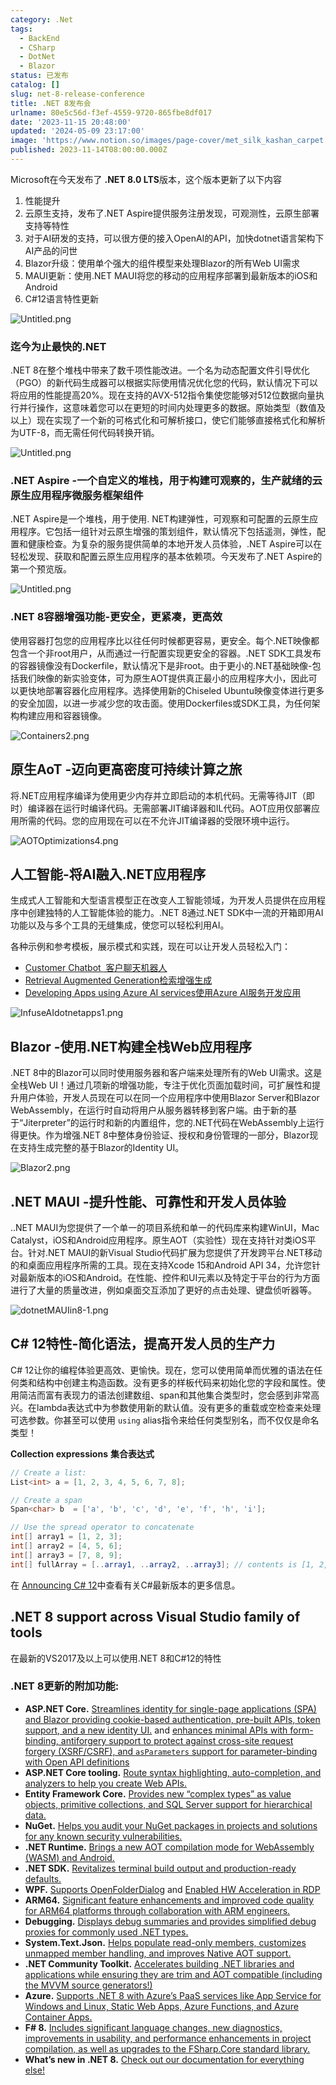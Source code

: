 ```yaml
---
category: .Net
tags:
  - BackEnd
  - CSharp
  - DotNet
  - Blazor
status: 已发布
catalog: []
slug: net-8-release-conference
title: .NET 8发布会
urlname: 80e5c56d-f3ef-4559-9720-865fbe8df017
date: '2023-11-15 20:48:00'
updated: '2024-05-09 23:17:00'
image: 'https://www.notion.so/images/page-cover/met_silk_kashan_carpet.jpg'
published: 2023-11-14T08:00:00.000Z
---
```


Microsoft在今天发布了 **.NET 8.0 LTS**版本，这个版本更新了以下内容

1. 性能提升
2. 云原生支持，发布了.NET Aspire提供服务注册发现，可观测性，云原生部署支持等特性
3. 对于AI研发的支持，可以很方便的接入OpenAI的API，加快dotnet语言架构下AI产品的问世
4. Blazor升级：使用单个强大的组件模型来处理Blazor的所有Web UI需求
5. MAUI更新：使用.NET MAUI将您的移动的应用程序部署到最新版本的iOS和Android
6. C#12语言特性更新

![Untitled.png](https://prod-files-secure.s3.us-west-2.amazonaws.com/5d24fe63-e567-4804-86f9-9fdc62e13082/10cda029-65af-4ea7-b30e-605b2d9e6c57/Untitled.png?X-Amz-Algorithm=AWS4-HMAC-SHA256&X-Amz-Content-Sha256=UNSIGNED-PAYLOAD&X-Amz-Credential=ASIAZI2LB466REX3P76Z%2F20250222%2Fus-west-2%2Fs3%2Faws4_request&X-Amz-Date=20250222T053529Z&X-Amz-Expires=3600&X-Amz-Security-Token=IQoJb3JpZ2luX2VjEL3%2F%2F%2F%2F%2F%2F%2F%2F%2F%2FwEaCXVzLXdlc3QtMiJGMEQCICR2EkvD9viEO0tOs8SImPKPnGgLXt%2BKEL6E42JBPkGBAiAbtg82V47t3%2FdQGQF80MvxvJ2Fx0zNsNOqugEmkE0MaSqIBAjm%2F%2F%2F%2F%2F%2F%2F%2F%2F%2F8BEAAaDDYzNzQyMzE4MzgwNSIMg84M2FK6dEFpqKmwKtwDG6YIKcxQfkKs%2FEDBrLeUKhDLCh%2BvVWXuZv0J2HDif0eDos1S80imp95MAmvk0Ib3WGE9YeDKn4GAsovLAri1Sf%2BRfLjRi3R2stGol3NGff2Uphnci9AyZJ15lFfHm04WJeXo7GhQC10bPdnQNa8qwFzG%2Fa0UfIKXqwJ7KWn8Gt9kDHDyAOIzaBSxpf%2Bj%2Bdf2dT54g4QWGZj1SMLYFT0qBScaMjXkdIZFDhWgVw5XEwFRPoAy1%2F2jli7BMWYw0JVjc%2BdPgyCDNAFielaoDc3atHkzQX9rLkpI1VefnLBOF074s9zN9iLihFID9tDCNDbD2jfN55e1d5PfjtLAFnBOt%2FmVhyZA43zdXHatjODhfvyA0DBcLj65xvNyUuMrwx4R9%2FQXvsUgCB7yNPt3cFF8%2F%2BdIRVwfYgZs8Do4lqaNw%2F%2BPS%2FStkb0Qos5o42MOs%2FrwJ6ph9sQOguZoy8wpPtUVym8MUhhMnnaCiuMt%2BKjkamnKITCrnXVWFKffaTxDh6jZibe5QVc9WX1u58j2TJ0nfaj8ZkNXadk8UHNQUIjVS2HntFyiYMj2LcbEMzabNkAvegC8fSEfqZD8Gz08je0Fvfl8nJO2Hrm9EX%2FDcZENuGZ0vEUC2V1qIYgD2j0w9ajlvQY6pgHMt%2BiDgjks3%2BWISbctrZiDH%2FJ3RELeZ804aFL1vYODtJxg2stRjuTsqxtbqwwG6s95vm5GSiML5c%2BdnQqgNsZfpYmwoZFk4lAUyZBewj80gy3E6t64mKrh%2BEQ8L6xkgVE9qM0uMNI%2F%2BjYgphI7pfYnsLM8ijkBbIB007M0XQBd%2B9UDzeoCBtRpFyOPk6CFioFNxZ6wBLYS5lsgdiEu3PFp8FFZrCYT&X-Amz-Signature=b7191455b5a129320cface5d54351df9966ccee0e69adbf03cf8649cdbad873b&X-Amz-SignedHeaders=host&x-id=GetObject)


### **迄今为止最快的.NET**


.NET 8在整个堆栈中带来了数千项性能改进。一个名为动态配置文件引导优化（PGO）的新代码生成器可以根据实际使用情况优化您的代码，默认情况下可以将应用的性能提高20%。现在支持的AVX-512指令集使您能够对512位数据向量执行并行操作，这意味着您可以在更短的时间内处理更多的数据。原始类型（数值及以上）现在实现了一个新的可格式化和可解析接口，使它们能够直接格式化和解析为UTF-8，而无需任何代码转换开销。


![Untitled.png](https://prod-files-secure.s3.us-west-2.amazonaws.com/5d24fe63-e567-4804-86f9-9fdc62e13082/edcbf140-d619-4389-a4a6-f97c113ab9f2/Untitled.png?X-Amz-Algorithm=AWS4-HMAC-SHA256&X-Amz-Content-Sha256=UNSIGNED-PAYLOAD&X-Amz-Credential=ASIAZI2LB466REX3P76Z%2F20250222%2Fus-west-2%2Fs3%2Faws4_request&X-Amz-Date=20250222T053529Z&X-Amz-Expires=3600&X-Amz-Security-Token=IQoJb3JpZ2luX2VjEL3%2F%2F%2F%2F%2F%2F%2F%2F%2F%2FwEaCXVzLXdlc3QtMiJGMEQCICR2EkvD9viEO0tOs8SImPKPnGgLXt%2BKEL6E42JBPkGBAiAbtg82V47t3%2FdQGQF80MvxvJ2Fx0zNsNOqugEmkE0MaSqIBAjm%2F%2F%2F%2F%2F%2F%2F%2F%2F%2F8BEAAaDDYzNzQyMzE4MzgwNSIMg84M2FK6dEFpqKmwKtwDG6YIKcxQfkKs%2FEDBrLeUKhDLCh%2BvVWXuZv0J2HDif0eDos1S80imp95MAmvk0Ib3WGE9YeDKn4GAsovLAri1Sf%2BRfLjRi3R2stGol3NGff2Uphnci9AyZJ15lFfHm04WJeXo7GhQC10bPdnQNa8qwFzG%2Fa0UfIKXqwJ7KWn8Gt9kDHDyAOIzaBSxpf%2Bj%2Bdf2dT54g4QWGZj1SMLYFT0qBScaMjXkdIZFDhWgVw5XEwFRPoAy1%2F2jli7BMWYw0JVjc%2BdPgyCDNAFielaoDc3atHkzQX9rLkpI1VefnLBOF074s9zN9iLihFID9tDCNDbD2jfN55e1d5PfjtLAFnBOt%2FmVhyZA43zdXHatjODhfvyA0DBcLj65xvNyUuMrwx4R9%2FQXvsUgCB7yNPt3cFF8%2F%2BdIRVwfYgZs8Do4lqaNw%2F%2BPS%2FStkb0Qos5o42MOs%2FrwJ6ph9sQOguZoy8wpPtUVym8MUhhMnnaCiuMt%2BKjkamnKITCrnXVWFKffaTxDh6jZibe5QVc9WX1u58j2TJ0nfaj8ZkNXadk8UHNQUIjVS2HntFyiYMj2LcbEMzabNkAvegC8fSEfqZD8Gz08je0Fvfl8nJO2Hrm9EX%2FDcZENuGZ0vEUC2V1qIYgD2j0w9ajlvQY6pgHMt%2BiDgjks3%2BWISbctrZiDH%2FJ3RELeZ804aFL1vYODtJxg2stRjuTsqxtbqwwG6s95vm5GSiML5c%2BdnQqgNsZfpYmwoZFk4lAUyZBewj80gy3E6t64mKrh%2BEQ8L6xkgVE9qM0uMNI%2F%2BjYgphI7pfYnsLM8ijkBbIB007M0XQBd%2B9UDzeoCBtRpFyOPk6CFioFNxZ6wBLYS5lsgdiEu3PFp8FFZrCYT&X-Amz-Signature=47c154bf249e77dea02c7735f03213fb07168d45de3d50af395c88848d3b13ec&X-Amz-SignedHeaders=host&x-id=GetObject)


### **.NET Aspire -一个自定义的堆栈，用于构建可观察的，生产就绪的云原生应用程序微服务框架组件**


.NET Aspire是一个堆栈，用于使用. NET构建弹性，可观察和可配置的云原生应用程序。它包括一组针对云原生增强的策划组件，默认情况下包括遥测，弹性，配置和健康检查。为复杂的服务提供简单的本地开发人员体验，.NET Aspire可以在轻松发现、获取和配置云原生应用程序的基本依赖项。今天发布了.NET Aspire的第一个预览版。


![Untitled.png](https://prod-files-secure.s3.us-west-2.amazonaws.com/5d24fe63-e567-4804-86f9-9fdc62e13082/ff6a34d3-ac25-412d-9204-a7263d00528f/Untitled.png?X-Amz-Algorithm=AWS4-HMAC-SHA256&X-Amz-Content-Sha256=UNSIGNED-PAYLOAD&X-Amz-Credential=ASIAZI2LB466REX3P76Z%2F20250222%2Fus-west-2%2Fs3%2Faws4_request&X-Amz-Date=20250222T053529Z&X-Amz-Expires=3600&X-Amz-Security-Token=IQoJb3JpZ2luX2VjEL3%2F%2F%2F%2F%2F%2F%2F%2F%2F%2FwEaCXVzLXdlc3QtMiJGMEQCICR2EkvD9viEO0tOs8SImPKPnGgLXt%2BKEL6E42JBPkGBAiAbtg82V47t3%2FdQGQF80MvxvJ2Fx0zNsNOqugEmkE0MaSqIBAjm%2F%2F%2F%2F%2F%2F%2F%2F%2F%2F8BEAAaDDYzNzQyMzE4MzgwNSIMg84M2FK6dEFpqKmwKtwDG6YIKcxQfkKs%2FEDBrLeUKhDLCh%2BvVWXuZv0J2HDif0eDos1S80imp95MAmvk0Ib3WGE9YeDKn4GAsovLAri1Sf%2BRfLjRi3R2stGol3NGff2Uphnci9AyZJ15lFfHm04WJeXo7GhQC10bPdnQNa8qwFzG%2Fa0UfIKXqwJ7KWn8Gt9kDHDyAOIzaBSxpf%2Bj%2Bdf2dT54g4QWGZj1SMLYFT0qBScaMjXkdIZFDhWgVw5XEwFRPoAy1%2F2jli7BMWYw0JVjc%2BdPgyCDNAFielaoDc3atHkzQX9rLkpI1VefnLBOF074s9zN9iLihFID9tDCNDbD2jfN55e1d5PfjtLAFnBOt%2FmVhyZA43zdXHatjODhfvyA0DBcLj65xvNyUuMrwx4R9%2FQXvsUgCB7yNPt3cFF8%2F%2BdIRVwfYgZs8Do4lqaNw%2F%2BPS%2FStkb0Qos5o42MOs%2FrwJ6ph9sQOguZoy8wpPtUVym8MUhhMnnaCiuMt%2BKjkamnKITCrnXVWFKffaTxDh6jZibe5QVc9WX1u58j2TJ0nfaj8ZkNXadk8UHNQUIjVS2HntFyiYMj2LcbEMzabNkAvegC8fSEfqZD8Gz08je0Fvfl8nJO2Hrm9EX%2FDcZENuGZ0vEUC2V1qIYgD2j0w9ajlvQY6pgHMt%2BiDgjks3%2BWISbctrZiDH%2FJ3RELeZ804aFL1vYODtJxg2stRjuTsqxtbqwwG6s95vm5GSiML5c%2BdnQqgNsZfpYmwoZFk4lAUyZBewj80gy3E6t64mKrh%2BEQ8L6xkgVE9qM0uMNI%2F%2BjYgphI7pfYnsLM8ijkBbIB007M0XQBd%2B9UDzeoCBtRpFyOPk6CFioFNxZ6wBLYS5lsgdiEu3PFp8FFZrCYT&X-Amz-Signature=8edb0cf8cdca8ed720c786d885afd80c96b598029d7a102e0648a2317e2ec69f&X-Amz-SignedHeaders=host&x-id=GetObject)


### **.NET 8容器增强功能-更安全，更紧凑，更高效**


使用容器打包您的应用程序比以往任何时候都更容易，更安全。每个.NET映像都包含一个非root用户，从而通过一行配置实现更安全的容器。.NET SDK工具发布的容器镜像没有Dockerfile，默认情况下是非root。由于更小的.NET基础映像-包括我们映像的新实验变体，可为原生AOT提供真正最小的应用程序大小，因此可以更快地部署容器化应用程序。选择使用新的Chiseled Ubuntu映像变体进行更多的安全加固，以进一步减少您的攻击面。使用Dockerfiles或SDK工具，为任何架构构建应用和容器镜像。


![Containers2.png](https://devblogs.microsoft.com/dotnet/wp-content/uploads/sites/10/2023/11/Containers2.png)


## 原生AoT -迈向更高密度可持续计算之旅


将.NET应用程序编译为使用更少内存并立即启动的本机代码。无需等待JIT（即时）编译器在运行时编译代码。无需部署JIT编译器和IL代码。AOT应用仅部署应用所需的代码。您的应用现在可以在不允许JIT编译器的受限环境中运行。


![AOTOptimizations4.png](https://devblogs.microsoft.com/dotnet/wp-content/uploads/sites/10/2023/11/AOTOptimizations4.png)


## 人工智能-将AI融入.NET应用程序


生成式人工智能和大型语言模型正在改变人工智能领域，为开发人员提供在应用程序中创建独特的人工智能体验的能力。.NET 8通过.NET SDK中一流的开箱即用AI功能以及与多个工具的无缝集成，使您可以轻松利用AI。


各种示例和参考模板，展示模式和实践，现在可以让开发人员轻松入门：

- [Customer Chatbot](https://github.com/dotnet/eShop)[ ](https://github.com/dotnet/eShop)[ 客户聊天机器人](https://github.com/dotnet/eShop)
- [Retrieval Augmented Generation](https://github.com/Azure-Samples/azure-search-openai-demo-csharp)[检索增强生成](https://github.com/Azure-Samples/azure-search-openai-demo-csharp)
- [Developing Apps using Azure AI services](https://devblogs.microsoft.com/dotnet/demystifying-retrieval-augmented-generation-with-dotnet/)[使用Azure AI服务开发应用](https://devblogs.microsoft.com/dotnet/demystifying-retrieval-augmented-generation-with-dotnet/)

![InfuseAIdotnetapps1.png](https://devblogs.microsoft.com/dotnet/wp-content/uploads/sites/10/2023/11/InfuseAIdotnetapps1.png)


## Blazor -使用.NET构建全栈Web应用程序


.NET 8中的Blazor可以同时使用服务器和客户端来处理所有的Web UI需求。这是全栈Web UI！通过几项新的增强功能，专注于优化页面加载时间，可扩展性和提升用户体验，开发人员现在可以在同一个应用程序中使用Blazor Server和Blazor WebAssembly，在运行时自动将用户从服务器转移到客户端。由于新的基于“Jiterpreter”的运行时和新的内置组件，您的.NET代码在WebAssembly上运行得更快。作为增强.NET 8中整体身份验证、授权和身份管理的一部分，Blazor现在支持生成完整的基于Blazor的Identity UI。


![Blazor2.png](https://devblogs.microsoft.com/dotnet/wp-content/uploads/sites/10/2023/11/Blazor2.png)


## .NET MAUI -提升性能、可靠性和开发人员体验


..NET MAUI为您提供了一个单一的项目系统和单一的代码库来构建WinUI，Mac Catalyst，iOS和Android应用程序。原生AOT（实验性）现在支持针对类iOS平台。针对.NET MAUI的新Visual Studio代码扩展为您提供了开发跨平台.NET移动的和桌面应用程序所需的工具。现在支持Xcode 15和Android API 34，允许您针对最新版本的iOS和Android。在性能、控件和UI元素以及特定于平台的行为方面进行了大量的质量改进，例如桌面交互添加了更好的点击处理、键盘侦听器等。


![dotnetMAUIin8-1.png](https://devblogs.microsoft.com/dotnet/wp-content/uploads/sites/10/2023/11/dotnetMAUIin8-1.png)


## C# 12特性-简化语法，提高开发人员的生产力


C# 12让你的编程体验更高效、更愉快。现在，您可以使用简单而优雅的语法在任何类和结构中创建主构造函数。没有更多的样板代码来初始化您的字段和属性。使用简洁而富有表现力的语法创建数组、span和其他集合类型时，您会感到非常高兴。在lambda表达式中为参数使用新的默认值。没有更多的重载或空检查来处理可选参数。你甚至可以使用 `using` alias指令来给任何类型别名，而不仅仅是命名类型！


**Collection expressions** **集合表达式**


```c#
// Create a list:
List<int> a = [1, 2, 3, 4, 5, 6, 7, 8];

// Create a span
Span<char> b  = ['a', 'b', 'c', 'd', 'e', 'f', 'h', 'i'];

// Use the spread operator to concatenate
int[] array1 = [1, 2, 3];
int[] array2 = [4, 5, 6];
int[] array3 = [7, 8, 9];
int[] fullArray = [..array1, ..array2, ..array3]; // contents is [1, 2, 3, 4, 5, 6, 7, 8, 9]
```


在 [Announcing C# 12](https://devblogs.microsoft.com/dotnet/announcing-csharp-12)中查看有关C#最新版本的更多信息。


## .NET 8 support across Visual Studio family of tools


在最新的VS2017及以上可以使用.NET 8和C#12的特性


### .NET 8更新的附加功能:

- **ASP.NET Core.** [Streamlines identity for single-page applications (SPA) and Blazor providing cookie-based authentication, pre-built APIs, token support, and a new identity UI.](https://devblogs.microsoft.com/dotnet/whats-new-with-identity-in-dotnet-8/) and [enhances minimal APIs with form-binding, antiforgery support to protect against cross-site request forgery (XSRF/CSRF), and ](https://learn.microsoft.com/aspnet/core/release-notes/aspnetcore-8.0#minimal-apis)[`asParameters`](https://learn.microsoft.com/aspnet/core/release-notes/aspnetcore-8.0#minimal-apis)[ support for parameter-binding with Open API definitions](https://learn.microsoft.com/aspnet/core/release-notes/aspnetcore-8.0#minimal-apis)
- **ASP.NET Core tooling.** [Route syntax highlighting, auto-completion, and analyzers to help you create Web APIs.](https://devblogs.microsoft.com/dotnet/aspnet-core-route-tooling-dotnet-8/)
- **Entity Framework Core.** [Provides new “complex types” as value objects, primitive collections, and SQL Server support for hierarchical data.](https://devblogs.microsoft.com/dotnet/announcing-ef8-rc2/)
- **NuGet.** [Helps you audit your NuGet packages in projects and solutions for any known security vulnerabilities.](https://learn.microsoft.com/nuget/concepts/auditing-packages)
- **.NET Runtime.** [Brings a new AOT compilation mode for WebAssembly (WASM) and Android.](https://devblogs.microsoft.com/dotnet/announcing-dotnet-8-rc1/#androidstripilafteraot-mode-on-android)
- **.NET SDK.** [Revitalizes terminal build output and production-ready defaults.](https://learn.microsoft.com/dotnet/core/whats-new/dotnet-8#net-sdk)
- **WPF.** [Supports OpenFolderDialog](https://devblogs.microsoft.com/dotnet/wpf-file-dialog-improvements-in-dotnet-8/) and [Enabled HW Acceleration in RDP](https://devblogs.microsoft.com/dotnet/announcing-dotnet-8-rc1/#wpf-hardware-acceleration-in-rdp)
- **ARM64.** [Significant feature enhancements and improved code quality for ARM64 platforms through collaboration with ARM engineers.](https://devblogs.microsoft.com/dotnet/this-arm64-performance-in-dotnet-8/)
- **Debugging.** [Displays debug summaries and provides simplified debug proxies for commonly used .NET types.](https://devblogs.microsoft.com/dotnet/debugging-enhancements-in-dotnet-8/)
- **System.Text.Json.** [Helps populate read-only members, customizes unmapped member handling, and improves Native AOT support.](https://devblogs.microsoft.com/dotnet/system-text-json-in-dotnet-8/)
- **.NET Community Toolkit.** [Accelerates building .NET libraries and applications while ensuring they are trim and AOT compatible (including the MVVM source generators!)](https://devblogs.microsoft.com/dotnet/announcing-the-dotnet-community-toolkit-821/)
- **Azure.** [Supports .NET 8 with Azure’s PaaS services like App Service for Windows and Linux, Static Web Apps, Azure Functions, and Azure Container Apps.](https://aka.ms/appservice-dotnet8)
- **F# 8.** [Includes significant language changes, new diagnostics, improvements in usability, and performance enhancements in project compilation, as well as upgrades to the FSharp.Core standard library.](https://devblogs.microsoft.com/dotnet/announcing-fsharp-8/)
- **What’s new in .NET 8.** [Check out our documentation for everything else!](https://learn.microsoft.com/dotnet/core/whats-new/dotnet-8)
